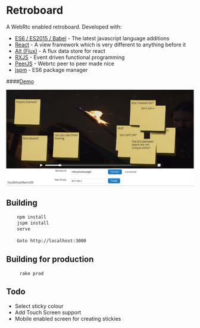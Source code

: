 # Retroboard

A WebRtc enabled retroboard.  Developed with:    

* [ES6 / ES2015 / Babel](https://babeljs.io/docs/learn-es2015) - The latest javascript language additions 
* [React](http://facebook.github.io/react) - A view framework which is very different to anything before it
* [Alt (Flux)](https://github.com/goatslacker/alt) - A flux data store for react
* [RXJS](https://github.com/Reactive-Extensions/RxJS) - Event driven functional programming
* [PeerJS](http://peerjs.com) - Webrtc peer to peer made nice
* [jspm](http://jspm.io) - ES6 package manager


####[Demo](http://coder36.github.io/retroboard/build)


<a href="http://coder36.github.io/retroboard/build"><img src="https://raw.githubusercontent.com/coder36/retroboard/master/screenshot.png"/></a>


## Building

        npm install
        jspm install
        serve
        
        Goto http://localhost:3000
        
## Building for production
         
         rake prod
        
## Todo

* Select sticky colour
* Add Touch Screen support 
* Mobile enabled screen for creating stickies
